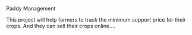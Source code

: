 Paddy Management

This project will help farmers to track the minimum support price for their crops.
And they can sell their crops online....
